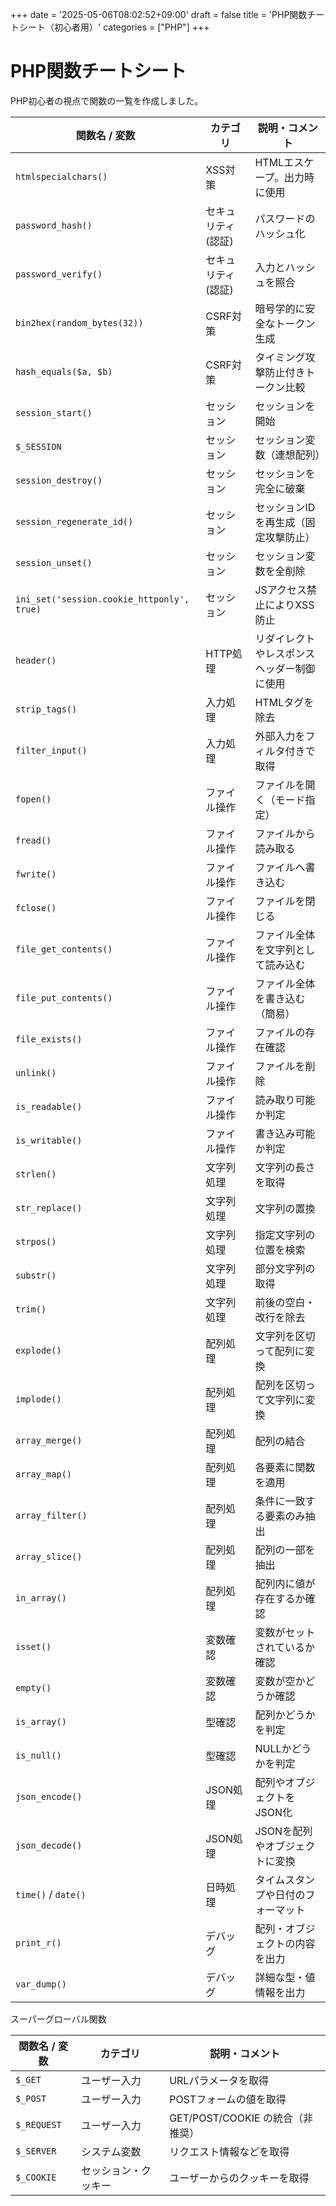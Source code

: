 +++
date = '2025-05-06T08:02:52+09:00'
draft = false
title = 'PHP関数チートシート（初心者用）'
categories = ["PHP"]
+++

# PHP関数チートシート

PHP初心者の視点で関数の一覧を作成しました。


| 関数名 / 変数                | カテゴリ         | 説明・コメント |
|-----------------------------|------------------|----------------|
| `htmlspecialchars()`        | XSS対策           | HTMLエスケープ。出力時に使用 |
| `password_hash()`           | セキュリティ(認証)       | パスワードのハッシュ化 |
| `password_verify()`         | セキュリティ(認証)       | 入力とハッシュを照合 |
| `bin2hex(random_bytes(32))` | CSRF対策          | 暗号学的に安全なトークン生成 |
| `hash_equals($a, $b)`       | CSRF対策          | タイミング攻撃防止付きトークン比較 |
| `session_start()`           | セッション        | セッションを開始 |
| `$_SESSION`                 | セッション        | セッション変数（連想配列） |
| `session_destroy()`         | セッション        | セッションを完全に破棄 |
| `session_regenerate_id()`   | セッション        | セッションIDを再生成（固定攻撃防止） |
| `session_unset()`           | セッション        | セッション変数を全削除 |
| `ini_set('session.cookie_httponly', true)` | セッション | JSアクセス禁止によりXSS防止 |
| `header()` | HTTP処理 | リダイレクトやレスポンスヘッダー制御に使用 |
| `strip_tags()`              | 入力処理       | HTMLタグを除去 |
| `filter_input()`            | 入力処理          | 外部入力をフィルタ付きで取得 |
| `fopen()`                   | ファイル操作      | ファイルを開く（モード指定） |
| `fread()`                   | ファイル操作      | ファイルから読み取る |
| `fwrite()`                  | ファイル操作      | ファイルへ書き込む |
| `fclose()`                  | ファイル操作      | ファイルを閉じる |
| `file_get_contents()`       | ファイル操作      | ファイル全体を文字列として読み込む |
| `file_put_contents()`       | ファイル操作      | ファイル全体を書き込む（簡易） |
| `file_exists()`             | ファイル操作      | ファイルの存在確認 |
| `unlink()`                  | ファイル操作      | ファイルを削除 |
| `is_readable()`             | ファイル操作      | 読み取り可能か判定 |
| `is_writable()`             | ファイル操作      | 書き込み可能か判定 |
| `strlen()`       | 文字列処理        | 文字列の長さを取得 |
| `str_replace()`  | 文字列処理        | 文字列の置換 |
| `strpos()`       | 文字列処理        | 指定文字列の位置を検索 |
| `substr()`       | 文字列処理        | 部分文字列の取得 |
| `trim()`         | 文字列処理        | 前後の空白・改行を除去 |
| `explode()`      | 配列処理          | 文字列を区切って配列に変換 |
| `implode()`      | 配列処理          | 配列を区切って文字列に変換 |
| `array_merge()`  | 配列処理          | 配列の結合 |
| `array_map()`    | 配列処理          | 各要素に関数を適用 |
| `array_filter()` | 配列処理          | 条件に一致する要素のみ抽出 |
| `array_slice()`  | 配列処理          | 配列の一部を抽出 |
| `in_array()`     | 配列処理          | 配列内に値が存在するか確認 |
| `isset()`        | 変数確認          | 変数がセットされているか確認 |
| `empty()`        | 変数確認          | 変数が空かどうか確認 |
| `is_array()`     | 型確認            | 配列かどうかを判定 |
| `is_null()`      | 型確認            | NULLかどうかを判定 |
| `json_encode()`  | JSON処理          | 配列やオブジェクトをJSON化 |
| `json_decode()`  | JSON処理          | JSONを配列やオブジェクトに変換 |
| `time()` / `date()` | 日時処理 | タイムスタンプや日付のフォーマット |
| `print_r()`      | デバッグ          | 配列・オブジェクトの内容を出力 |
| `var_dump()`     | デバッグ          | 詳細な型・値情報を出力 |





スーパーグローバル関数

| 関数名 / 変数                | カテゴリ         | 説明・コメント |
|-----------------------------|------------------|----------------|
| `$_GET`                     | ユーザー入力      | URLパラメータを取得 |
| `$_POST`                    | ユーザー入力      | POSTフォームの値を取得 |
| `$_REQUEST`                 | ユーザー入力      | GET/POST/COOKIE の統合（非推奨） |
| `$_SERVER`                  | システム変数      | リクエスト情報などを取得 |
| `$_COOKIE` | セッション・クッキー | ユーザーからのクッキーを取得 |